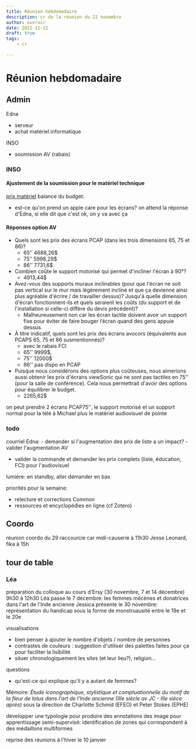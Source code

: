 ```yaml
---
title: Réunion hebdomadaire
description: cr de la réunion du 22 novembre
author: ouvroir
date: 2022-11-22
draft: true
tags:
    - cr

---
```

# Réunion hebdomadaire

## Admin
Edna 
- serveur
- achat matériel informatique

INSO
- soumission AV (rabais)



### INSO


#### Ajustement de la soumission pour le matériel technique
[prix matériel](https://docs.google.com/spreadsheets/d/1N35S7dw5ynTWNE8iaa0gSJIZjK7P65E2BkL7WZJA3Fc/edit#gid=815614713)
balance du budget:
- est-ce qu'on prend un apple care pour les écrans? 
on attend la réponse d'Edna, si elle dit que c'est ok, on y va avec ça

#### Réponses option AV
- Quels sont les prix des écrans PCAP (dans les trois dimensions 65, 75 et 86)?  
    - 65’’ 4688,26$
    - 75’’ 5998,29$
    - 86’’ 7731,6$
- Combien coûte le support motorisé qui permet d'incliner l'écran à 90°? 
    - 4913,44$
- Avez-vous des supports muraux inclinables (pour que l'écran ne soit pas vertical sur le mur mais légèrement incliné et que ça devienne ainsi plus agréable d'écrire / de travailler dessus)?  Jusqu'à quelle dimension d'écran fonctionnent-ils et quels seraient les coûts (du support et de l'installation si celle-ci diffère du devis précédent)?
    - Malheureusement non car les écran tactile doivent avoir un support fixe pour éviter de faire bouger l’écran quand des gens appuie dessus.
- À titre indicatif, quels sont les prix des écrans avocors (équivalents aux PCAPS 65, 75 et 86 susmentionnés)? 
    - avec le rabais FCI
    - 65'' 9999$, 
    - 75'' 12000$
    - 86'' pas dispo en PCAP
- Puisque nous considérons des options plus coûteuses, nous aimerions aussi obtenir les prix d'écrans viewSonic qui ne sont pas tactiles en 75'' (pour la salle de conférence). Cela nous permettrait d'avoir des options pour équilibrer  le budget.
    - 2265,62$


on peut prendre 2 écrans PCAP75'', le support motorisé et un support normal pour la télé à Michael 
plus le matériel audiovisuel de pointe

### todo

courriel Edna: 
    - demander si l'augmentation des prix de liste a un impact? 
    - valider l'augmentation AV
- valider la commande et demander les prix complets (liste, éducation, FCI) pour l'audiovisuel

lumière: en standby, aller demander en bas

priorités pour la semaine:
- relecture et corrections Common
- ressources et encyclopédies en ligne (cf Zotero)


## Coordo
réunion coordo du 29 raccourcie car midi-causerie à 11h30
Jesse Leonard, fika à 15h


## tour de table
### Léa 
préparation du colloque au cours d'Ersy (30 novembre, 7 et 14 décembre) 9h30 à 12h30
Léa passe le 7 décembre: les femmes mécènes et donatrices dans l'art de l'Inde ancienne
Jessica présente le 30 novembre: représentation du handicap sous la forme de monstruausité entre le 19e et le 20e

visualisations
- bien penser à ajouter le nombre d'objets / nombre de personnes
- contrastes de couleurs : suggestion d'utiliser des palettes faites pour ça pour faciliter la lisibilité
- situer chronologiquement les sites (et leur lieu?), religion...

questions
- qu'est-ce qui explique qu'il y a autant de femmes? 

Mémoire: *Étude iconographique, stylistique et comptuationnelle du motif de la fleur de lotus dans l'art de l'Inde ancienne (IIIe siècle av JC - IIIe sièce après)*
sous la direction de Charlotte Schmid (EFEO) et Peter Stokes (EPHE)

développer une typologie pour produire des annotations des image pour apprentissage semi-supervisé: identification de zones qui correspondent à des médaillons multiformes



reprise des réunions à l'hiver le 10 janvier